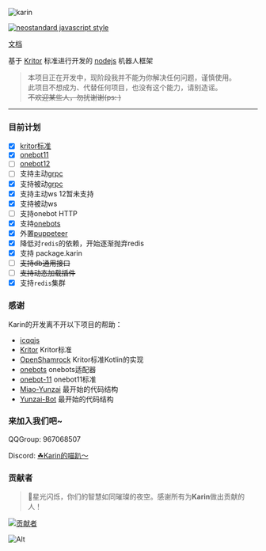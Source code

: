 ![karin](https://socialify.git.ci/karinjs/karin/image?description=1&font=Bitter&forks=1&issues=1&language=1&logo=https%3A%2F%2Favatars.githubusercontent.com%2Fu%2F162426977%3Fs%3D400%26u%3D8ae82fa0321857b24c7ed33a3d0d0d51323d3cfc%26v%3D4&name=1&owner=1&pattern=Plus&pulls=1&stargazers=1&theme=Light)

[![neostandard javascript style](https://img.shields.io/badge/code_style-neostandard-brightgreen?style=flat)](https://github.com/neostandard/neostandard)

[文档](https://karinjs.github.io/Karin/)

基于 [Kritor](https://github.com/KarinJS/kritor-kotlin) 标准进行开发的 [nodejs](https://nodejs.org/en) 机器人框架  

> 本项目正在开发中，现阶段我并不能为你解决任何问题，谨慎使用。  
> 此项目不想成为、代替任何项目，也没有这个能力，请别造谣。  
> ~~不欢迎某些人，勿扰谢谢(ps: )~~  

---

### 目前计划

- [x] [kritor标准](https://github.com/KarinJS/kritor)
- [x] [onebot11](https://github.com/botuniverse/onebot-11)
- [ ] [onebot12](https://onebot.dev/)
- [ ] 支持主动[grpc](https://grpc.io/)
- [x] 支持被动[grpc](https://grpc.io/)
- [x] 支持主动ws 12暂未支持
- [x] 支持被动ws
- [ ] 支持onebot HTTP
- [x] 支持[onebots](https://github.com/lc-cn/onebots)
- [x] 外置[puppeteer](https://github.com/KarinJS/karin-plugin-puppeteer)
- [x] 降低对`redis`的依赖，开始逐渐抛弃redis
- [x] 支持 package.karin
- [ ] ~~支持db通用接口~~
- [ ] ~~支持动态加载插件~~
- [x] 支持`redis`集群

### 感谢

Karin的开发离不开以下项目的帮助：

- [icqqjs](https://github.com/icqqjs)
- [Kritor](https://github.com/KarinJS/kritor) Kritor标准
- [OpenShamrock](https://github.com/whitechi73/OpenShamrock) Kritor标准Kotlin的实现
- [onebots](https://github.com/lc-cn/onebots) onebots适配器
- [onebot-11](https://github.com/botuniverse/onebot-11) onebot11标准
- [Miao-Yunzai](https://github.com/yoimiya-kokomi/Miao-Yunzai) 最开始的代码结构
- [Yunzai-Bot](https://gitee.com/le-niao/Yunzai-Bot) 最开始的代码结构

### 来加入我们吧~

QQGroup: 967068507 

Discord: [☘Karin的喵趴～](https://discord.com/channels/1251552521957408878/1251552521957408881)

### 贡献者

> 🌟星光闪烁，你们的智慧如同璀璨的夜空。感谢所有为**Karin**做出贡献的人！

[![贡献者](https://contributors-img.web.app/image?repo=KarinJS/Karin)](https://github.com/KarinJS/Karin/graphs/contributors)

![Alt](https://repobeats.axiom.co/api/embed/aaaa2759c8885691443a4d80e5753f975d4f250e.svg "Repobeats analytics image")
